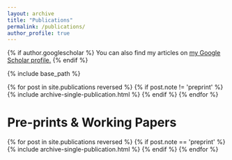 ```yaml
---
layout: archive
title: "Publications"
permalink: /publications/
author_profile: true
---
```


{% if author.googlescholar %}
  You can also find my articles on <u><a href="{{author.googlescholar}}">my Google Scholar profile</a>.</u>
{% endif %}

{% include base_path %}

{% for post in site.publications reversed %}
  {% if post.note != 'preprint' %}
    {% include archive-single-publication.html %}
  {% endif %}
{% endfor %}

Pre-prints & Working Papers
======
{% for post in site.publications reversed %}
  {% if post.note == 'preprint' %}
    {% include archive-single-publication.html %}
  {% endif %}
{% endfor %}


